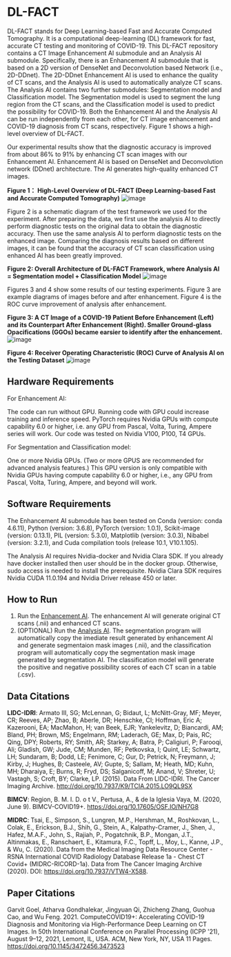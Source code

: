 # DL-FACT
DL-FACT stands for Deep Learning-based Fast and Accurate Computed Tomography. It is a computational deep-learning (DL) framework for fast, accurate CT testing and monitoring of COVID-19. This DL-FACT repository contains a CT Image Enhancement AI submodule and an Analysis AI submodule. Specifically, there is an Enhancement AI submodule that is based on a 2D version of DenseNet and Deconvolution based Network (i.e., 2D-DDnet). The 2D-DDnet Enhancement AI is used to enhance the quality of CT scans, and the Analysis AI is used to automatically analyze CT scans. The Analysis AI contains two further submodules: Segmentation model and Classification model. The Segmentation model is used to segment the lung region from the CT scans, and the Classification model is used to predict the possibility for COVID-19. Both the Enhancement AI and the Analysis AI can be run independently from each other, for CT image enhancement and COVID-19 diagnosis from CT scans, respectively. Figure 1 shows a high-level overview of DL-FACT. 

Our experimental results show that the diagnostic accuracy is improved from about 86% to 91% by enhancing CT scan images with our Enhancement AI.
Enhancement AI is based on DenseNet and Deconvolution network (DDnet) architecture. The AI generates high-quality enhanced CT images.

**Figure 1： High-Level Overview of DL-FACT (Deep Learning-based Fast and Accurate Computed Tomography)**
![image](https://user-images.githubusercontent.com/31482058/119709957-ab721000-be12-11eb-9bb2-cb20a8b6938a.png)

Figure 2 is a schematic diagram of the test framework we used for the experiment. After preparing the data, we first use the analysis AI to directly perform diagnostic tests on the original data to obtain the diagnostic accuracy. Then use the same analysis AI to perform diagnostic tests on the enhanced image. Comparing the diagnosis results based on different images, it can be found that the accuracy of CT scan classification using enhanced AI has been greatly improved.

**Figure 2: Overall Architecture of DL-FACT Framework, where Analysis AI = Segmentation model + Classification Model**
![image](https://user-images.githubusercontent.com/31482058/119988932-7cc37900-bf7b-11eb-8ef3-49226e2d331c.png)

Figures 3 and 4 show some results of our testing experiments. Figure 3 are example diagrams of images before and after enhancement. Figure 4 is the ROC curve improvement of analysis after enhancement. 

**Figure 3: A CT Image of a COVID-19 Patient Before Enhancement (Left) and its Counterpart After Enhancement (Right). Smaller Ground-glass Opacifications (GGOs) became earsier to identify after the enhancement.**
![image](https://user-images.githubusercontent.com/31482058/119993479-6e2b9080-bf80-11eb-8910-397743b80a62.png)

**Figure 4: Receiver Operating Characteristic (ROC) Curve of Analysis AI on the Testing Dataset**
![image](https://user-images.githubusercontent.com/31482058/119710075-cb093880-be12-11eb-95d2-66e8e0d5aa0b.png)

## Hardware Requirements

For Enhancement AI:

The code can run without GPU. Running code with GPU could increase training and inference speed. PyTorch requires Nvidia GPUs with compute capability 6.0 or higher, i.e. any GPU from Pascal, Volta, Turing, Ampere series will work. Our code was tested on Nvidia V100, P100, T4 GPUs.

For Segmentation and Classification model:

One or more Nvidia GPUs. (Two or more GPUS are recommended for advanced analysis features.) This GPU version is only compatible with Nvidia GPUs having compute capability 6.0 or higher, i.e., any GPU from Pascal, Volta, Turing, Ampere, and beyond will work.

## Software Requirements

The Enhancement AI submodule has been tested on Conda (version: conda 4.6.11), Python (version: 3.6.8), PyTorch (version: 1.0.1), Scikit-image (version: 0.13.1), PIL (version: 5.3.0), Matplotlib (version: 3.0.3), Nibabel (version: 3.2.1), and Cuda compilation tools (release 10.1, V10.1.105).

The Analysis AI requires Nvidia-docker and Nvidia Clara SDK. If you already have docker installed then user should be in the docker group. Otherwise, sudo access is needed to install the prerequisite. Nvidia Clara SDK requires Nvidia CUDA 11.0.194 and Nvidia Driver release 450 or later.


## How to Run
1. Run the [Enhancement AI](https://github.com/vtsynergy/2D-DECT). The enhancement AI will generate original CT scans (.nii) and enhanced CT scans.
2. (OPTIONAL) Run the [Analysis AI](https://github.com/vtsynergy/Analyze-AI). The segmentation program will automatically copy the imediate result generated by enhancement AI and generate segmentaion mask images (.nii), and the classification program will automatically copy the segmentation mask image generated by segmentation AI. The classification model will generate the positive and negative possibility scores of each CT scan in a table (.csv).

## Data Citations
**LIDC-IDRI**: Armato III, SG; McLennan, G; Bidaut, L; McNitt-Gray, MF; Meyer, CR; Reeves, AP; Zhao, B; Aberle, DR; Henschke, CI; Hoffman, Eric A; Kazerooni, EA; MacMahon, H; van Beek, EJR; Yankelevitz, D; Biancardi, AM; Bland, PH; Brown, MS; Engelmann, RM; Laderach, GE; Max, D; Pais, RC; Qing, DPY; Roberts, RY; Smith, AR; Starkey, A; Batra, P; Caligiuri, P; Farooqi, Ali; Gladish, GW; Jude, CM; Munden, RF; Petkovska, I; Quint, LE; Schwartz, LH; Sundaram, B; Dodd, LE; Fenimore, C; Gur, D; Petrick, N; Freymann, J; Kirby, J; Hughes, B; Casteele, AV; Gupte, S; Sallam, M; Heath, MD; Kuhn, MH; Dharaiya, E; Burns, R; Fryd, DS; Salganicoff, M; Anand, V; Shreter, U; Vastagh, S; Croft, BY; Clarke, LP. (2015). Data From LIDC-IDRI. The Cancer Imaging Archive. http://doi.org/10.7937/K9/TCIA.2015.LO9QL9SX

**BIMCV**: Region, B. M. I. D. o t V., Pertusa, A., & de la Iglesia Vaya, M. (2020, June 9). BIMCV-COVID19+. https://doi.org/10.17605/OSF.IO/NH7G8

**MIDRC**: Tsai, E., Simpson, S., Lungren, M.P., Hershman, M., Roshkovan, L., Colak, E., Erickson, B.J., Shih, G., Stein, A., Kalpathy-Cramer, J., Shen, J., Hafez, M.A.F., John, S., Rajiah, P., Pogatchnik, B.P., Mongan, J.T., Altinmakas, E., Ranschaert, E., Kitamura, F.C., Topff, L., Moy, L., Kanne, J.P., & Wu, C. (2020). Data from the Medical Imaging Data Resource Center - RSNA International COVID Radiology Database Release 1a - Chest CT Covid+ (MIDRC-RICORD-1a).  Data from The Cancer Imaging Archive (2020). DOI: https://doi.org/10.7937/VTW4-X588.

## Paper Citations
Garvit Goel, Atharva Gondhalekar, Jingyuan Qi, Zhicheng Zhang, Guohua Cao, and Wu Feng. 2021. ComputeCOVID19+: Accelerating COVID-19 Diagnosis and Monitoring via High-Performance Deep Learning on CT Images. In 50th International Conference on Parallel Processing (ICPP '21), August 9–12, 2021, Lemont, IL, USA. ACM, New York, NY, USA 11 Pages. https://doi.org/10.1145/3472456.3473523
